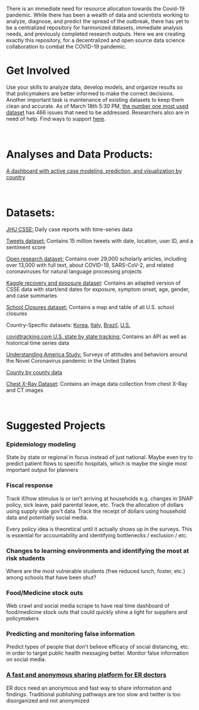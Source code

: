 <head>
<link rel="shortcut icon" type="image/x-icon" href="favicon.ico">
</head>

There is an immediate need for resource allocation towards the Covid-19 pandemic. While there has been a wealth of data and scientists working to analyze, diagnose, and predict the spread of the outbreak, there has yet to be a centralized repository for harmonized datasets, immediate analysis needs, and previously completed research outputs. Here we are creating exactly this repository, for a decentralized and open source data science collaboration to combat the COVID-19 pandemic.

# Get Involved

Use your skills to analyze data, develop models, and organize results so that policymakers are better informed to make the correct decisions. Another important task is maintenance of existing datasets to keep them clean and accurate. As of March 18th 5:30 PM, [the number one most used dataset](https://github.com/CSSEGISandData/COVID-19/issues) has 466 issues that need to be addressed. Researchers also are in need of help. Find ways to support [here](http://crowdfightcovid19.org/).

&nbsp;

# Analyses and Data Products:

[A dashboard with active case modeling, prediction, and visualization by country](https://covid19-dash.github.io/)

&nbsp;

# Datasets:

[JHU CSSE:](https://github.com/CSSEGISandData/COVID-19/tree/master/csse_covid_19_data) Daily case reports with time-series data 

[Tweets dataset:](https://ieee-dataport.org/open-access/corona-virus-covid-19-tweets-dataset) Contains 15 million tweets with date, location, user ID, and a sentiment score 

[Open research dataset:](https://www.kaggle.com/allen-institute-for-ai/CORD-19-research-challenge) Contains over 29,000 scholarly articles, including over 13,000 with full text, about COVID-19, SARS-CoV-2, and related coronaviruses for natural language processing projects 

[Kaggle recovery and exposure dataset](https://www.kaggle.com/sudalairajkumar/novel-corona-virus-2019-dataset): Contains an adapted version of CSSE data with start/end dates for exposure, symptom onset, age, gender, and case summaries 

[School Closures dataset:](https://www.edweek.org/ew/section/multimedia/map-coronavirus-and-school-closures.html) Contains a map and table of all U.S. school closures 

Country-Specific datasets: [Korea](https://www.kaggle.com/kimjihoo/coronavirusdataset), [Italy](https://www.kaggle.com/sudalairajkumar/covid19-in-italy), [Brazil](https://www.kaggle.com/unanimad/corona-virus-brazil), [U.S.](https://www.kaggle.com/sudalairajkumar/covid19-in-usa)  

[covidtracking.com U.S. state by state tracking:](https://covidtracking.com/) Contains an API as well as historical time series data

[Understanding America Study:](https://uasdata.usc.edu/index.php) Surveys of attitudes and behaviors around the Novel Coronavirus pandemic in the United States

[County by county data](http://mimisun.com/covid19)

[Chest X-Ray Dataset](https://github.com/ieee8023/covid-chestxray-dataset): Contains an image data collection from chest X-Ray and CT images


&nbsp;

# Suggested Projects

### Epidemiology modeling
State by state or regional in focus instead of just national. Maybe even try to predict patient flows to specific hospitals, which is maybe the single most important output for planners

### Fiscal response
Track if/how stimulus is or isn’t arriving at households e.g. changes in SNAP policy, sick leave, paid parental leave, etc.
Track the allocation of dollars using supply side gov’t data.
Track the receipt of dollars using household data and potentially social media.

Every policy idea is theoretical until it actually shows up in the surveys. This is essential for accountability and identifying bottlenecks / exclusion / etc.

### Changes to learning environments and identifying the most at risk students
Where are the most vulnerable students (free reduced lunch, foster, etc.) among schools that have been shut?

### Food/Medicine stock outs
Web crawl and social media scrape to have real time dashboard of food/medicine stock outs that could quickly shine a light for suppliers and policymakers

### Predicting and monitoring false information
Predict types of people that don’t believe efficacy of social distancing, etc. in order to target public health messaging better. Monitor false information on social media.

### [A fast and anonymous sharing platform for ER doctors](https://twitter.com/balajis/status/1239748953597341697)
ER docs need an anonymous and fast way to share information and findings. Traditional publishing pathways are too slow and twitter is too disorganized and not anonymized
